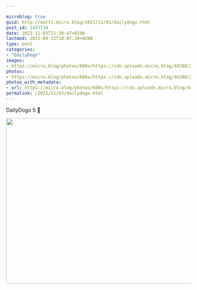 ```yaml
---

microblog: true
guid: http://matti.micro.blog/2021/11/03/dailydogo.html
post_id: 1437734
date: 2021-11-03T11:39:47+0200
lastmod: 2022-09-12T10:07:20+0200
type: post
categories:
- "DailyDogo"
images:
- https://micro.blog/photos/600x/https://cdn.uploads.micro.blog/44388/2021/183b4dccbe.jpg
photos:
- https://micro.blog/photos/600x/https://cdn.uploads.micro.blog/44388/2021/183b4dccbe.jpg
photos_with_metadata:
- url: https://micro.blog/photos/600x/https://cdn.uploads.micro.blog/44388/2021/183b4dccbe.jpg
permalink: /2021/11/03/dailydogo.html
---
```

DailyDogo 5 🐶

<img src="https://micro.blog/photos/600x/https://blog.martin-haehnel.de/uploads/2021/183b4dccbe.jpg" width="600" height="450" alt="" />
